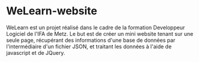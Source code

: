 # WeLearn-website

WeLearn est un projet réalisé dans le cadre de la formation Developpeur Logiciel de l'IFA de Metz.
Le but est de créer un mini website tenant sur une seule page, récupérant des informations d'une base de données par l'intermédiaire d'un fichier JSON, et traitant les données à l'aide de javascript et de JQuery.

